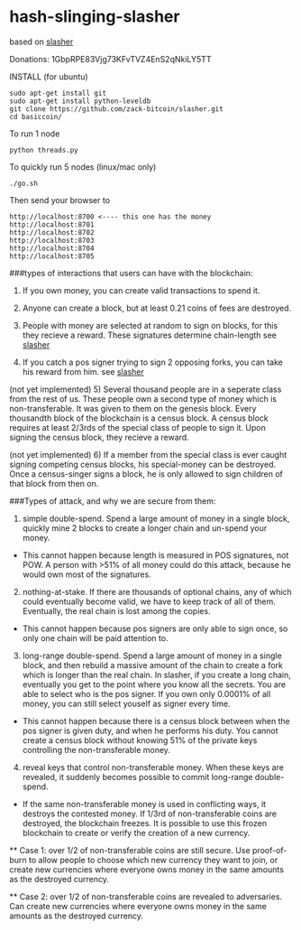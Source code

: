 hash-slinging-slasher
=====================

based on [slasher](http://blog.ethereum.org/2014/01/15/slasher-a-punitive-proof-of-stake-algorithm/)

Donations: 1GbpRPE83Vjg73KFvTVZ4EnS2qNkiLY5TT

INSTALL (for ubuntu)

    sudo apt-get install git
    sudo apt-get install python-leveldb
    git clone https://github.com/zack-bitcoin/slasher.git
    cd basiccoin/

To run 1 node

    python threads.py

To quickly run 5 nodes (linux/mac only)

    ./go.sh

Then send your browser to 

    http://localhost:8700 <---- this one has the money
    http://localhost:8701
    http://localhost:8702
    http://localhost:8703
    http://localhost:8704
    http://localhost:8705

###types of interactions that users can have with the blockchain:

1) If you own money, you can create valid transactions to spend it.

2) Anyone can create a block, but at least 0.21 coins of fees are destroyed.

3) People with money are selected at random to sign on blocks, for this they recieve a reward. These signatures determine chain-length see [slasher](http://blog.ethereum.org/2014/01/15/slasher-a-punitive-proof-of-stake-algorithm/)

4) If you catch a pos signer trying to sign 2 opposing forks, you can take his reward from him. see [slasher](http://blog.ethereum.org/2014/01/15/slasher-a-punitive-proof-of-stake-algorithm/)

(not yet implemented) 5) Several thousand people are in a seperate class from the rest of us. These people own a second type of money which is non-transferable. It was given to them on the genesis block. Every thousandth block of the blockchain is a census block. A census block requires at least 2/3rds of the special class of people to sign it. Upon signing the census block, they recieve a reward.

(not yet implemented) 6) If a member from the special class is ever caught signing competing census blocks, his special-money can be destroyed. Once a census-singer signs a block, he is only allowed to sign children of that block from then on.


###Types of attack, and why we are secure from them:

1) simple double-spend. Spend a large amount of money in a single block, quickly mine 2 blocks to create a longer chain and un-spend your money.

* This cannot happen because length is measured in POS signatures, not POW. A person with >51% of all money could do this attack, because he would own most of the signatures. 

2) nothing-at-stake. If there are thousands of optional chains, any of which could eventually become valid, we have to keep track of all of them. Eventually, the real chain is lost among the copies.

* This cannot happen because pos signers are only able to sign once, so only one chain will be paid attention to.

3) long-range double-spend. Spend a large amount of money in a single block, and then rebuild a massive amount of the chain to create a fork which is longer than the real chain. In slasher, if you create a long chain, eventually you get to the point where you know all the secrets. You are able to select who is the pos signer. If you own only 0.0001% of all money, you can still select youself as signer every time.

* This cannot happen because there is a census block between when the pos signer is given duty, and when he performs his duty. You cannot create a census block without knowing 51% of the private keys controlling the non-transferable money. 

4) reveal keys that control non-transferable money. When these keys are revealed, it suddenly becomes possible to commit long-range double-spend. 

* If the same non-transferable money is used in conflicting ways, it destroys the contested money. If 1/3rd of non-transferable coins are destroyed, the blockchain freezes. It is possible to use this frozen blockchain to create or verify the creation of a new currency. 

** Case 1: over 1/2 of non-transferable coins are still secure. Use proof-of-burn to allow people to choose which new currency they want to join, or create new currencies where everyone owns money in the same amounts as the destroyed currency.

** Case 2: over 1/2 of non-transferable coins are revealed to adversaries. Can create new currencies where everyone owns money in the same amounts as the destroyed currency.

